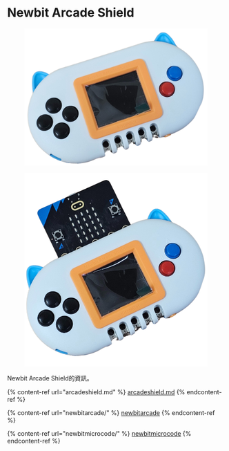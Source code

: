 # Newbit Arcade Shield

<div><figure><img src="../../.gitbook/assets/newbit_transparent1.png" alt=""><figcaption></figcaption></figure> <figure><img src="../../.gitbook/assets/newbit_transparent2.png" alt=""><figcaption></figcaption></figure></div>



Newbit Arcade Shield的資訊。

{% content-ref url="arcadeshield.md" %}
[arcadeshield.md](arcadeshield.md)
{% endcontent-ref %}

{% content-ref url="newbitarcade/" %}
[newbitarcade](newbitarcade/)
{% endcontent-ref %}

{% content-ref url="newbitmicrocode/" %}
[newbitmicrocode](newbitmicrocode/)
{% endcontent-ref %}
